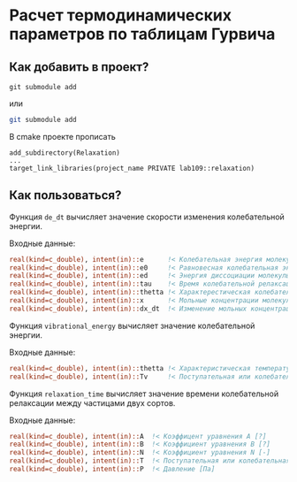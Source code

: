 # Расчет термодинамических параметров по таблицам Гурвича

## Как добавить в проект?

```https
git submodule add
```

или

```sh
git submodule add
```

В cmake проекте прописать

```
add_subdirectory(Relaxation)
...
target_link_libraries(project_name PRIVATE lab109::relaxation)
```

## Как пользоваться?

Функция `de_dt` вычисляет значение скорости изменения колебательной энергии.

Входные данные:

```f08
real(kind=c_double), intent(in)::e      !< Колебательная энергия молекулы [-]
real(kind=c_double), intent(in)::e0     !< Равновесная колебательная энергия молекулы [-]
real(kind=c_double), intent(in)::ed     !< Энергия диссоциации молекулы [K]
real(kind=c_double), intent(in)::tau    !< Время колебательной релаксации молекулы [с]
real(kind=c_double), intent(in)::thetta !< Характерестическая колебательная температура [K]
real(kind=c_double), intent(in)::x      !< Мольные концентрации молекулы [моль/м3]
real(kind=c_double), intent(in)::dx_dt  !< Изменение мольных концентраций молекулы [моль/м3/с]
```

Функция `vibrational_energy` вычисляет значение колебательной энергии.

Входные данные:

```f08
real(kind=c_double), intent(in)::thetta !< Характеристическая температура [K]
real(kind=c_double), intent(in)::Tv     !< Поступательная или колебательная температура [K]
```

Функция `relaxation_time` вычисляет значение времени колебательной релаксации между частицами двух сортов.

Входные данные:

```f08
real(kind=c_double), intent(in)::A  !< Коэффицент уравнения A [?]
real(kind=c_double), intent(in)::B  !< Коэффициент уравнения B [?]
real(kind=c_double), intent(in)::N  !< Коэффициент уравнения N [-]
real(kind=c_double), intent(in)::T  !< Поступательная или колебательная температура [K]
real(kind=c_double), intent(in)::P  !< Давление [Па]
```